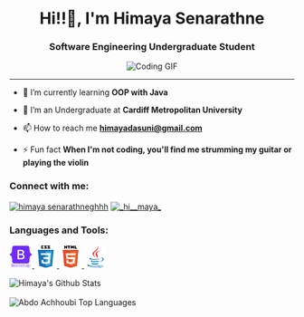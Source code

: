 <h1 align="center">Hi!!👋, I'm Himaya Senarathne</h1>
<h3 align="center">Software Engineering Undergraduate Student</h3>
<p align="center">
  <img src="https://user-images.githubusercontent.com/102985224/211582827-8fd748d6-9181-4c5f-a620-76168b861a4d.gif" alt="Coding GIF" width="200"/>
</p>

---

- 🌱 I’m currently learning **OOP with Java**

- 🤝 I’m an Undergraduate at **Cardiff Metropolitan University**

- 📫 How to reach me **himayadasuni@gmail.com**

- ⚡ Fun fact **When I'm not coding, you'll find me strumming my guitar or playing the violin**

<h3 align="left">Connect with me:</h3>
<p align="left">
<a href="https://linkedin.com/in/himaya senarathneghhh" target="blank"><img align="center" src="https://raw.githubusercontent.com/rahuldkjain/github-profile-readme-generator/master/src/images/icons/Social/linked-in-alt.svg" alt="himaya senarathneghhh" height="30" width="40" /></a>
<a href="https://instagram.com/_hi__maya_" target="blank"><img align="center" src="https://raw.githubusercontent.com/rahuldkjain/github-profile-readme-generator/master/src/images/icons/Social/instagram.svg" alt="_hi__maya_" height="30" width="40" /></a>
</p>

<h3 align="left">Languages and Tools:</h3>
<p align="left"> <a href="https://getbootstrap.com" target="_blank" rel="noreferrer"> <img src="https://raw.githubusercontent.com/devicons/devicon/master/icons/bootstrap/bootstrap-plain-wordmark.svg" alt="bootstrap" width="40" height="40"/> </a> <a href="https://www.w3schools.com/css/" target="_blank" rel="noreferrer"> <img src="https://raw.githubusercontent.com/devicons/devicon/master/icons/css3/css3-original-wordmark.svg" alt="css3" width="40" height="40"/> </a> <a href="https://www.w3.org/html/" target="_blank" rel="noreferrer"> <img src="https://raw.githubusercontent.com/devicons/devicon/master/icons/html5/html5-original-wordmark.svg" alt="html5" width="40" height="40"/> </a> <a href="https://www.java.com" target="_blank" rel="noreferrer"> <img src="https://raw.githubusercontent.com/devicons/devicon/master/icons/java/java-original.svg" alt="java" width="40" height="40"/> </a> </p>

<img align="center" src="https://github-readme-stats.vercel.app/api?username=DHimayaa&include_all_commits=true&count_private=true&show_icons=true&line_height=30&title_color=CDB4DB&icon_color=CDB4DB&text_color=D3D3D3&bg_color=0A0A0A" alt="Himaya's Github Stats">
<br />
<br />
<img src="https://github-readme-stats.vercel.app/api/top-langs/?username=DHimayaa&layout=compact&theme=dark&bg_color=0A0A0A" alt="Abdo Achhoubi Top Languages"/>
<br />
<br />
<br />
